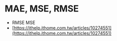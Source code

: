 # MAE, MSE, RMSE

* RMSE MSE
* [https://ithelp.ithome.com.tw/articles/10274551](https://ithelp.ithome.com.tw/articles/10274551)
